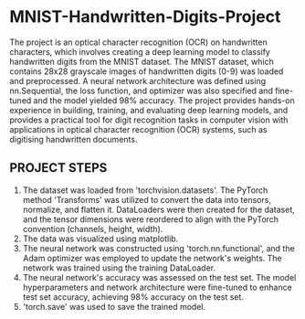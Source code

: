 # MNIST-Handwritten-Digits-Project

The project is an optical character recognition (OCR) on handwritten characters, which involves creating a deep learning 
model to classify handwritten digits from the MNIST dataset. The MNIST dataset, which contains 28x28 grayscale images of 
handwritten digits (0-9) was loaded and preprocessed. A neural network architecture was defined using nn.Sequential, the 
loss function, and optimizer was also specified and fine-tuned and the model yielded 98% accuracy. The project provides 
hands-on experience in building, training, and evaluating deep learning models, and provides a practical tool for digit 
recognition tasks in computer vision with applications in optical character recognition (OCR) systems, such as 
digitising handwritten documents.

## PROJECT STEPS
1. The dataset was loaded from 'torchvision.datasets'. The PyTorch method 'Transforms' was utilized to convert the data
  into tensors, normalize, and flatten it. DataLoaders were then created for the dataset, and the tensor dimensions were
 reordered to align with the PyTorch convention (channels, height, width).
2. The data was visualized using matplotlib.
3. The neural network was constructed using 'torch.nn.functional', and the Adam optimizer was employed to update the
   network's weights. The network was trained using the training DataLoader.
4. The neural network's accuracy was assessed on the test set. The model hyperparameters and network architecture were
   fine-tuned to enhance test set accuracy, achieving 98% accuracy on the test set.
5. 'torch.save' was used to save the trained model.
